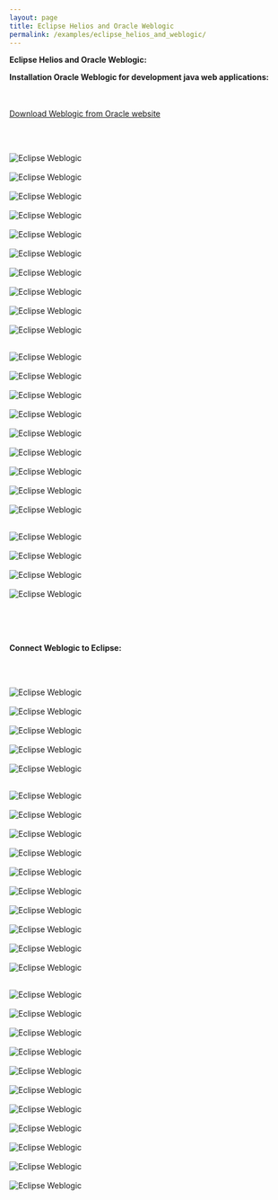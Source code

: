 ```yaml
---
layout: page
title: Eclipse Helios and Oracle Weblogic
permalink: /examples/eclipse_helios_and_weblogic/
---
```


<strong>Eclipse Helios and Oracle Weblogic:</strong>

<strong>Installation Oracle Weblogic for development java web applications:</strong>

<br/><br/>
<a href="http://www.oracle.com/technetwork/middleware/fusion-middleware/downloads/index.html">Download Weblogic from Oracle website</a>

<br/><br/>

<img src="/files/eclipse/eclipse_weblogic/eclipse_weblogic_01.png" border="0" alt="Eclipse Weblogic"><br/><br/>
<img src="/files/eclipse/eclipse_weblogic/eclipse_weblogic_02.png" border="0" alt="Eclipse Weblogic"><br/><br/>
<img src="/files/eclipse/eclipse_weblogic/eclipse_weblogic_03.png" border="0" alt="Eclipse Weblogic"><br/><br/>
<img src="/files/eclipse/eclipse_weblogic/eclipse_weblogic_04.png" border="0" alt="Eclipse Weblogic"><br/><br/>
<img src="/files/eclipse/eclipse_weblogic/eclipse_weblogic_05.png" border="0" alt="Eclipse Weblogic"><br/><br/>
<img src="/files/eclipse/eclipse_weblogic/eclipse_weblogic_06.png" border="0" alt="Eclipse Weblogic"><br/><br/>
<img src="/files/eclipse/eclipse_weblogic/eclipse_weblogic_07.png" border="0" alt="Eclipse Weblogic"><br/><br/>
<img src="/files/eclipse/eclipse_weblogic/eclipse_weblogic_08.png" border="0" alt="Eclipse Weblogic"><br/><br/>
<img src="/files/eclipse/eclipse_weblogic/eclipse_weblogic_09.png" border="0" alt="Eclipse Weblogic"><br/><br/>
<img src="/files/eclipse/eclipse_weblogic/eclipse_weblogic_10.png" border="0" alt="Eclipse Weblogic"><br/><br/>

<img src="/files/eclipse/eclipse_weblogic/eclipse_weblogic_11.png" border="0" alt="Eclipse Weblogic"><br/><br/>
<img src="/files/eclipse/eclipse_weblogic/eclipse_weblogic_12.png" border="0" alt="Eclipse Weblogic"><br/><br/>
<img src="/files/eclipse/eclipse_weblogic/eclipse_weblogic_13.png" border="0" alt="Eclipse Weblogic"><br/><br/>
<img src="/files/eclipse/eclipse_weblogic/eclipse_weblogic_14.png" border="0" alt="Eclipse Weblogic"><br/><br/>
<img src="/files/eclipse/eclipse_weblogic/eclipse_weblogic_15.png" border="0" alt="Eclipse Weblogic"><br/><br/>
<img src="/files/eclipse/eclipse_weblogic/eclipse_weblogic_16.png" border="0" alt="Eclipse Weblogic"><br/><br/>
<img src="/files/eclipse/eclipse_weblogic/eclipse_weblogic_17.png" border="0" alt="Eclipse Weblogic"><br/><br/>
<img src="/files/eclipse/eclipse_weblogic/eclipse_weblogic_18.png" border="0" alt="Eclipse Weblogic"><br/><br/>
<img src="/files/eclipse/eclipse_weblogic/eclipse_weblogic_19.png" border="0" alt="Eclipse Weblogic"><br/><br/>

<img src="/files/eclipse/eclipse_weblogic/eclipse_weblogic_20.png" border="0" alt="Eclipse Weblogic"><br/><br/>
<img src="/files/eclipse/eclipse_weblogic/eclipse_weblogic_21.png" border="0" alt="Eclipse Weblogic"><br/><br/>
<img src="/files/eclipse/eclipse_weblogic/eclipse_weblogic_22.png" border="0" alt="Eclipse Weblogic"><br/><br/>
<img src="/files/eclipse/eclipse_weblogic/eclipse_weblogic_24.png" border="0" alt="Eclipse Weblogic"><br/><br/>

<br/><br/>

<strong>Connect Weblogic to Eclipse:</strong>

<br/><br/>

<img src="/files/eclipse/eclipse_weblogic/eclipse_weblogic_25.png" border="0" alt="Eclipse Weblogic"><br/><br/>
<img src="/files/eclipse/eclipse_weblogic/eclipse_weblogic_26.png" border="0" alt="Eclipse Weblogic"><br/><br/>
<img src="/files/eclipse/eclipse_weblogic/eclipse_weblogic_27.png" border="0" alt="Eclipse Weblogic"><br/><br/>
<img src="/files/eclipse/eclipse_weblogic/eclipse_weblogic_28.png" border="0" alt="Eclipse Weblogic"><br/><br/>
<img src="/files/eclipse/eclipse_weblogic/eclipse_weblogic_29.png" border="0" alt="Eclipse Weblogic"><br/><br/>

<img src="/files/eclipse/eclipse_weblogic/eclipse_weblogic_30.png" border="0" alt="Eclipse Weblogic"><br/><br/>
<img src="/files/eclipse/eclipse_weblogic/eclipse_weblogic_31.png" border="0" alt="Eclipse Weblogic"><br/><br/>
<img src="/files/eclipse/eclipse_weblogic/eclipse_weblogic_32.png" border="0" alt="Eclipse Weblogic"><br/><br/>
<img src="/files/eclipse/eclipse_weblogic/eclipse_weblogic_33.png" border="0" alt="Eclipse Weblogic"><br/><br/>
<img src="/files/eclipse/eclipse_weblogic/eclipse_weblogic_34.png" border="0" alt="Eclipse Weblogic"><br/><br/>
<img src="/files/eclipse/eclipse_weblogic/eclipse_weblogic_35.png" border="0" alt="Eclipse Weblogic"><br/><br/>
<img src="/files/eclipse/eclipse_weblogic/eclipse_weblogic_36.png" border="0" alt="Eclipse Weblogic"><br/><br/>
<img src="/files/eclipse/eclipse_weblogic/eclipse_weblogic_37.png" border="0" alt="Eclipse Weblogic"><br/><br/>
<img src="/files/eclipse/eclipse_weblogic/eclipse_weblogic_38.png" border="0" alt="Eclipse Weblogic"><br/><br/>
<img src="/files/eclipse/eclipse_weblogic/eclipse_weblogic_39.png" border="0" alt="Eclipse Weblogic"><br/><br/>

<img src="/files/eclipse/eclipse_weblogic/eclipse_weblogic_40.png" border="0" alt="Eclipse Weblogic"><br/><br/>
<img src="/files/eclipse/eclipse_weblogic/eclipse_weblogic_41.png" border="0" alt="Eclipse Weblogic"><br/><br/>
<img src="/files/eclipse/eclipse_weblogic/eclipse_weblogic_42.png" border="0" alt="Eclipse Weblogic"><br/><br/>
<img src="/files/eclipse/eclipse_weblogic/eclipse_weblogic_43.png" border="0" alt="Eclipse Weblogic"><br/><br/>
<img src="/files/eclipse/eclipse_weblogic/eclipse_weblogic_44.png" border="0" alt="Eclipse Weblogic"><br/><br/>
<img src="/files/eclipse/eclipse_weblogic/eclipse_weblogic_45.png" border="0" alt="Eclipse Weblogic"><br/><br/>
<img src="/files/eclipse/eclipse_weblogic/eclipse_weblogic_46.png" border="0" alt="Eclipse Weblogic"><br/><br/>
<img src="/files/eclipse/eclipse_weblogic/eclipse_weblogic_47.png" border="0" alt="Eclipse Weblogic"><br/><br/>
<img src="/files/eclipse/eclipse_weblogic/eclipse_weblogic_48.png" border="0" alt="Eclipse Weblogic"><br/><br/>
<img src="/files/eclipse/eclipse_weblogic/eclipse_weblogic_49.png" border="0" alt="Eclipse Weblogic"><br/><br/>
<img src="/files/eclipse/eclipse_weblogic/eclipse_weblogic_50.png" border="0" alt="Eclipse Weblogic"><br/><br/>
